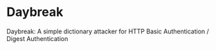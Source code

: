 # Daybreak
Daybreak: A simple dictionary attacker for HTTP Basic Authentication / Digest Authentication 
